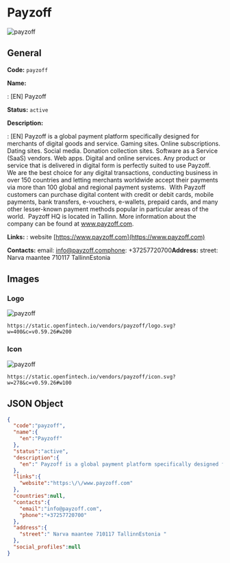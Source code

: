 
# Payzoff 
![payzoff](https://static.openfintech.io/vendors/payzoff/logo.svg?w=400&c=v0.59.26#w200)  

## General 
 
**Code:** `payzoff` 
 
**Name:** 
 
:	[EN] Payzoff 
 
**Status:** `active` 
 
**Description:** 
 
: [EN]  Payzoff is a global payment platform specifically designed for merchants of digital goods and service. Gaming sites. Online subscriptions. Dating sites. Social media. Donation collection sites. Software as a Service (SaaS) vendors. Web apps. Digital and online services. Any product or service that is delivered in digital form is perfectly suited to use Payzoff.  We are the best choice for any digital transactions, conducting business in over 150 countries and letting merchants worldwide accept their payments via more than 100 global and regional payment systems.  With Payzoff customers can purchase digital content with credit or debit cards, mobile payments, bank transfers, e-vouchers, e-wallets, prepaid cards, and many other lesser-known payment methods popular in particular areas of the world.  Payzoff HQ is located in Tallinn. More information about the company can be found at www.payzoff.com.  
 
**Links:** 
: website [https://www.payzoff.com](https://www.payzoff.com) 
 
**Contacts:** 
email: info@payzoff.comphone: +37257720700**Address:** 
street:  Narva maantee 710117 TallinnEstonia  

## Images 

### Logo 
 
![payzoff](https://static.openfintech.io/vendors/payzoff/logo.svg?w=400&c=v0.59.26#w200)  

```
https://static.openfintech.io/vendors/payzoff/logo.svg?w=400&c=v0.59.26#w200
```  

### Icon 
 
![payzoff](https://static.openfintech.io/vendors/payzoff/icon.svg?w=278&c=v0.59.26#w100)  

```
https://static.openfintech.io/vendors/payzoff/icon.svg?w=278&c=v0.59.26#w100
```  

## JSON Object 

```json
{
  "code":"payzoff",
  "name":{
    "en":"Payzoff"
  },
  "status":"active",
  "description":{
    "en":" Payzoff is a global payment platform specifically designed for merchants of digital goods and service. Gaming sites. Online subscriptions. Dating sites. Social media. Donation collection sites. Software as a Service (SaaS) vendors. Web apps. Digital and online services. Any product or service that is delivered in digital form is perfectly suited to use Payzoff.\u00a0 We are the best choice for any digital transactions, conducting business in over 150 countries and letting merchants worldwide accept their payments via more than 100 global and regional payment systems.\u00a0 With Payzoff customers can purchase digital content with credit or debit cards, mobile payments, bank transfers, e-vouchers, e-wallets, prepaid cards, and many other lesser-known payment methods popular in particular areas of the world.\u00a0 Payzoff HQ is located in Tallinn. More information about the company can be found at www.payzoff.com. "
  },
  "links":{
    "website":"https:\/\/www.payzoff.com"
  },
  "countries":null,
  "contacts":{
    "email":"info@payzoff.com",
    "phone":"+37257720700"
  },
  "address":{
    "street":" Narva maantee 710117 TallinnEstonia "
  },
  "social_profiles":null
}
```  
